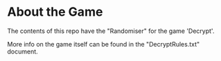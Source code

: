 # About the Game
The contents of this repo have the "Randomiser" for the game 'Decrypt'.

More info on the game itself can be found in the "DecryptRules.txt" document.

